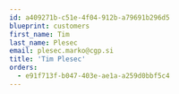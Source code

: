 ```yaml
---
id: a409271b-c51e-4f04-912b-a79691b296d5
blueprint: customers
first_name: Tim
last_name: Plesec
email: plesec.marko@cgp.si
title: 'Tim Plesec'
orders:
  - e91f713f-b047-403e-ae1a-a259d0bbf5c4
---
```

